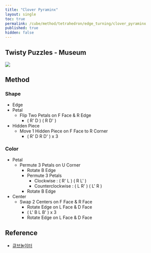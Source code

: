 ```yaml
---
title: "Clover Pyraminx"
layout: single
toc: true
permalink: /cube/method/tetrahedron/edge_turning/clover_pyraminx
published: true
hidden: false
---
```


<head>
  <base target="_blank">
</head>



## Twisty Puzzles - Museum

<a href="https://twistypuzzles.com/app/museum/museum_showitem.php?pkey=7135">
  <img src="https://twistypuzzles.com/museum/large/07135-08.jpg">
</a>



## Method

### Shape

- Edge
- Petal
  - Flip Two Petals on F Face & R Edge
    - ( R' D ) ( R D' )
- Hidden Piece
  - Move 1 Hidden Piece on F Face to R Corner
    - ( R' D R D' ) x 3

### Color

- Petal
  - Permute 3 Petals on U Corner
    - Rotate B Edge
    - Permute 3 Petals
      - Clockwise : ( R' L ) ( R L' )
      - Counterclockwise : ( L R' ) ( L' R )
    - Rotate B Edge
- Center
  - Swap 2 Centers on F Face & R Face
    - Rotate Edge on L Face & D Face
    - ( L' B L B' ) x 3
    - Rotate Edge on L Face & D Face



## Reference

- [큐브놀이터](https://youtu.be/85_Zb7q5K70)
